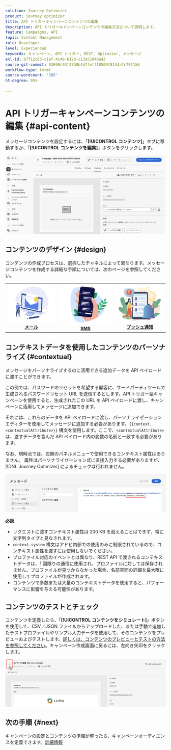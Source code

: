 ```yaml
---
solution: Journey Optimizer
product: journey optimizer
title: API トリガーキャンペーンコンテンツの編集
description: API トリガーキャンペーンコンテンツの編集方法について説明します。
feature: Campaigns, API
topic: Content Management
role: Developer
level: Experienced
keywords: キャンペーン, API トリガー, REST, Optimizer, メッセージ
exl-id: b7f12c65-c1af-4c49-b126-c13a51940a43
source-git-commit: 93698c93f3750b4d7feff18509f8144a7c79f156
workflow-type: tm+mt
source-wordcount: '385'
ht-degree: 95%

---
```


# API トリガーキャンペーンコンテンツの編集 {#api-content}

メッセージコンテンツを設定するには、「**[!UICONTROL コンテンツ]**」タブに移動するか、「**[!UICONTROL コンテンツを編集]**」ボタンをクリックします。

![](assets/campaign-content.png)

## コンテンツのデザイン {#design}

コンテンツの作成プロセスは、選択したチャネルによって異なります。メッセージコンテンツを作成する詳細な手順については、次のページを参照してください。

<table style="table-layout:fixed"><tr style="border: 0;">
<td><a href="../email/create-email.md"><img alt="メール" src="../channels/assets/do-not-localize/email.png"></a>
<div align="center"><a href="../email/create-email.md"><strong>メール</strong></a></div></td>
<td><a href="../sms/create-sms.md"><img alt="SMS" src="../channels/assets/do-not-localize/sms.png"></a>
<div align="center"><a href="../sms/create-sms.md"><strong>SMS</strong></a></div></td>
<td><a href="../push/create-push.md"><img alt="プッシュ" src="../channels/assets/do-not-localize/push.png"></a>
<div align="center"><a href="../push/create-push.md"><strong>プッシュ通知</strong></a></div></td>
</tr></table>

## コンテキストデータを使用したコンテンツのパーソナライズ {#contextual}

メッセージをパーソナライズするのに活用できる追加データを API ペイロードに渡すことができます。

この例では、パスワードのリセットを希望する顧客に、サードパーティツールで生成されるパスワードリセット URL を送信するとします。API トリガー型キャンペーンを使用すると、生成されたこの URL を API ペイロードに渡し、キャンペーンに活用してメッセージに追加できます。

それには、これらのデータを API ペイロードに渡し、パーソナライゼーションエディターを使用してメッセージに追加する必要があります。`{{context.<contextualAttribute>}}` 構文を使用します。ここで、`<contextualAttribute>` は、渡すデータを含んだ API ペイロード内の変数の名前と一致する必要があります。

なお、現時点では、左側のパネルメニューで使用できるコンテキスト属性はありません。 属性はパーソナライゼーション式に直接入力する必要がありますが、[!DNL Journey Optimizer] によるチェックは行われません。

![](assets/api-triggered-context.png)

**必読**

* リクエストに渡すコンテキスト属性は 200 KB を超えることはできず、常に文字列タイプと見なされます。
* `context.system` 構文はアドビ内部での使用のみに制限されているので、コンテキスト属性を渡すには使用しないでください。
* プロファイル対応のイベントとは異なり、REST API で渡されるコンテキストデータは、1 回限りの通信に使用され、プロファイルに対しては保存されません。プロファイルが見つからなかった場合、名前空間の詳細を最大限に使用してプロファイルが作成されます。
* コンテンツで多数または大量のコンテキストデータを使用すると、パフォーマンスに影響を与える可能性があります。

## コンテンツのテストとチェック

コンテンツを定義したら、「**[!UICONTROL コンテンツをシミュレート]**」ボタンを使用して、CSV／JSON ファイルからアップロードした、または手動で追加したテストプロファイルやサンプル入力データを使用して、そのコンテンツをプレビューおよびテストします。[詳しくは、コンテンツのプレビューとテストの方法を参照してください](../content-management/preview-test.md)。キャンペーン作成画面に戻るには、左向き矢印をクリックします。

![](assets/create-campaign-design.png)

## 次の手順 {#next}

キャンペーンの設定とコンテンツの準備が整ったら、キャンペーンオーディエンスを定義できます。[詳細情報](api-triggered-campaign-audience.md)
